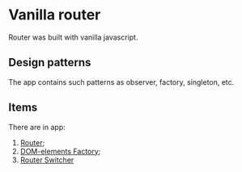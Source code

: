 # Vanilla router

Router was built with vanilla javascript.

## Design patterns
The app contains such patterns as observer, factory, singleton, etc.

## Items
There are in app:

1. [Router](router/README.md);
2. [DOM-elements Factory](dom-elements-factory/README.md);
3. [Router Switcher](router-switcher/README.md)
